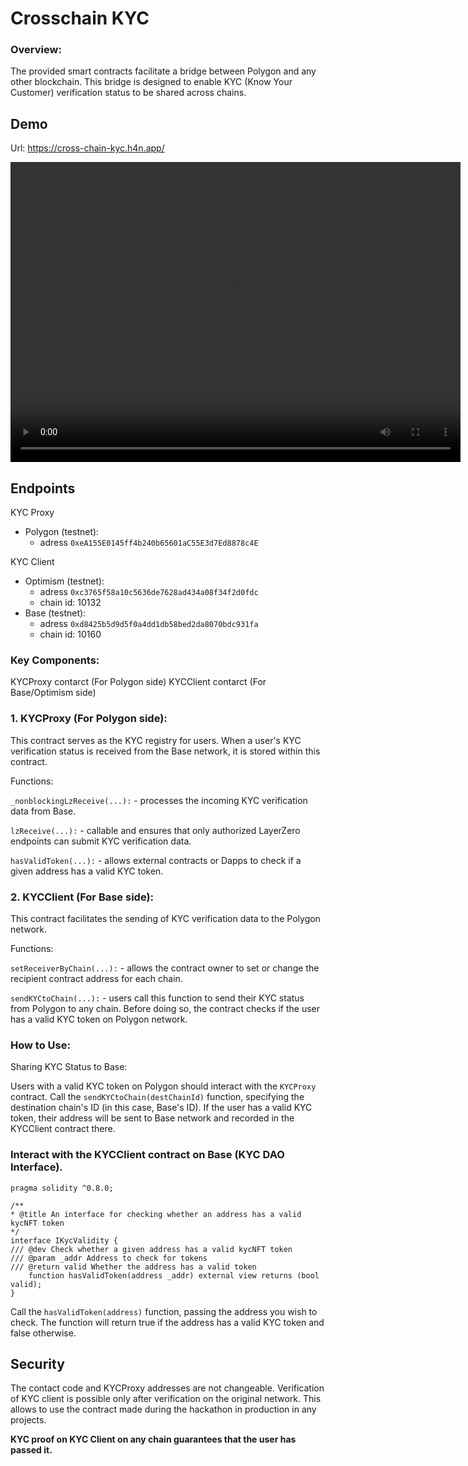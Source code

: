 # Crosschain KYC 

### Overview:
The provided smart contracts facilitate a bridge between Polygon and any other blockchain. This bridge is designed to enable KYC (Know Your Customer) verification status to be shared across chains.


## Demo

Url: https://cross-chain-kyc.h4n.app/

<video width="720" height="480" controls>
  <source src="https://github.com/pvolnov/crosschain-kyc/raw/main/demo.mp4" type="video/mp4">
</video>

## Endpoints

KYC Proxy

- Polygon (testnet):
    - adress `0xeA155E0145ff4b240b65601aC55E3d7Ed8878c4E`

KYC Client

- Optimism (testnet): 
    - adress `0xc3765f58a10c5636de7628ad434a08f34f2d0fdc`
    - chain id: 10132
- Base (testnet): 
    - adress `0xd8425b5d9d5f0a4dd1db58bed2da8070bdc931fa`
    - chain id: 10160


### Key Components:
KYCProxy contarct (For Polygon side)
KYCClient contarct (For Base/Optimism side)

### 1. KYCProxy (For Polygon side):
This contract serves as the KYC registry for users. When a user's KYC verification status is received from the Base network, it is stored within this contract.

Functions:

`_nonblockingLzReceive(...):` - processes the incoming KYC verification data from Base.

`lzReceive(...):` - callable and ensures that only authorized LayerZero endpoints can submit KYC verification data.

`hasValidToken(...):` - allows external contracts or Dapps to check if a given address has a valid KYC token.

### 2. KYCClient (For Base side):
This contract facilitates the sending of KYC verification data to the Polygon network.

Functions:

`setReceiverByChain(...):` - allows the contract owner to set or change the recipient contract address for each chain.

`sendKYCtoChain(...):` - users call this function to send their KYC status from Polygon to any chain. Before doing so, the contract checks if the user has a valid KYC token on Polygon network.

### How to Use:

Sharing KYC Status to Base:

Users with a valid KYC token on Polygon should interact with the `KYCProxy` contract.
Call the `sendKYCtoChain(destChainId)` function, specifying the destination chain's ID (in this case, Base's ID).
If the user has a valid KYC token, their address will be sent to Base network and recorded in the KYCClient contract there.

### Interact with the KYCClient contract on Base (KYC DAO Interface).

```solidity
pragma solidity ^0.8.0;

/**
* @title An interface for checking whether an address has a valid kycNFT token
*/
interface IKycValidity {
/// @dev Check whether a given address has a valid kycNFT token
/// @param _addr Address to check for tokens
/// @return valid Whether the address has a valid token
    function hasValidToken(address _addr) external view returns (bool valid);
}
```

Call the `hasValidToken(address)` function, passing the address you wish to check.
The function will return true if the address has a valid KYC token and false otherwise.

## Security

The contact code and KYCProxy addresses are not changeable. Verification of KYC client is possible only after verification on the original network. This allows to use the contract made during the hackathon in production in any projects. 

**KYC proof on KYC Client on any chain guarantees that the user has passed it.**